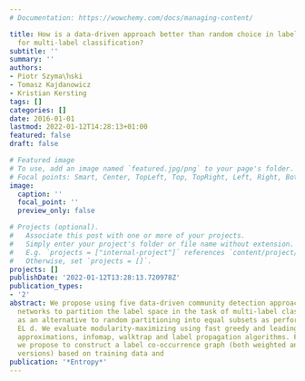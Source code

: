 ```yaml
---
# Documentation: https://wowchemy.com/docs/managing-content/

title: How is a data-driven approach better than random choice in label space division
  for multi-label classification?
subtitle: ''
summary: ''
authors:
- Piotr Szyma\ŉski
- Tomasz Kajdanowicz
- Kristian Kersting
tags: []
categories: []
date: 2016-01-01
lastmod: 2022-01-12T14:28:13+01:00
featured: false
draft: false

# Featured image
# To use, add an image named `featured.jpg/png` to your page's folder.
# Focal points: Smart, Center, TopLeft, Top, TopRight, Left, Right, BottomLeft, Bottom, BottomRight.
image:
  caption: ''
  focal_point: ''
  preview_only: false

# Projects (optional).
#   Associate this post with one or more of your projects.
#   Simply enter your project's folder or file name without extension.
#   E.g. `projects = ["internal-project"]` references `content/project/deep-learning/index.md`.
#   Otherwise, set `projects = []`.
projects: []
publishDate: '2022-01-12T13:28:13.720978Z'
publication_types:
- '2'
abstract: We propose using five data-driven community detection approaches from social
  networks to partition the label space in the task of multi-label classification
  as an alternative to random partitioning into equal subsets as performed by RA k
  EL d. We evaluate modularity-maximizing using fast greedy and leading eigenvector
  approximations, infomap, walktrap and label propagation algorithms. For this purpose,
  we propose to construct a label co-occurrence graph (both weighted and unweighted
  versions) based on training data and
publication: '*Entropy*'
---
```

